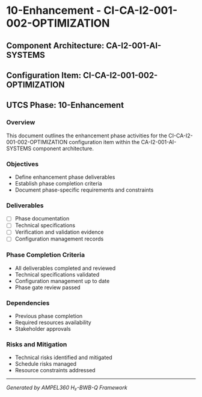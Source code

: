 # 10-Enhancement - CI-CA-I2-001-002-OPTIMIZATION

## Component Architecture: CA-I2-001-AI-SYSTEMS
## Configuration Item: CI-CA-I2-001-002-OPTIMIZATION
## UTCS Phase: 10-Enhancement

### Overview
This document outlines the enhancement phase activities for the CI-CA-I2-001-002-OPTIMIZATION configuration item within the CA-I2-001-AI-SYSTEMS component architecture.

### Objectives
- Define enhancement phase deliverables
- Establish phase completion criteria
- Document phase-specific requirements and constraints

### Deliverables
- [ ] Phase documentation
- [ ] Technical specifications
- [ ] Verification and validation evidence
- [ ] Configuration management records

### Phase Completion Criteria
- All deliverables completed and reviewed
- Technical specifications validated
- Configuration management up to date
- Phase gate review passed

### Dependencies
- Previous phase completion
- Required resources availability
- Stakeholder approvals

### Risks and Mitigation
- Technical risks identified and mitigated
- Schedule risks managed
- Resource constraints addressed

---
*Generated by AMPEL360 H₂-BWB-Q Framework*
